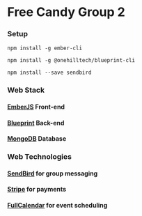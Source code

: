 # Free Candy Group 2

### Setup

`npm install -g ember-cli`

`npm install -g @onehilltech/blueprint-cli`

`npm install --save sendbird`

### Web Stack

#### [EmberJS](https://www.emberjs.com/) Front-end

#### [Blueprint](https://blueprint.onehilltech.com/) Back-end

#### [MongoDB](https://www.mongodb.com/) Database

### Web Technologies

#### [SendBird](https://docs.sendbird.com/javascript/quick_start) for group messaging

#### [Stripe](https://stripe.com/us/payments) for payments

#### [FullCalendar](https://fullcalendar.io/) for event scheduling
